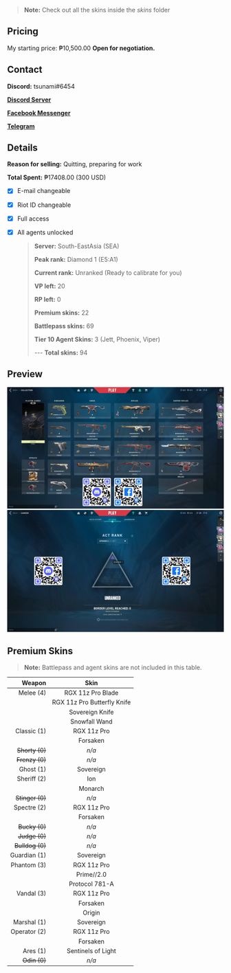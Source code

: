 > **Note:** Check out all the skins inside the *skins* folder

## Pricing
My starting price: ₱10,500.00 **Open for negotiation.**

## Contact

**Discord:** tsunami#6454

**[Discord Server](https://discord.gg/UWRQSweNfy)**

**[Facebook Messenger](https://m.me/100080953788348/)**

**[Telegram](https://t.me/aljmanigbas)**

## Details

**Reason for selling:** Quitting, preparing for work

**Total Spent:** ₱17408.00 (300 USD)

- [x] E-mail changeable
- [x] Riot ID changeable
- [x] Full access
- [x] All agents unlocked

  > **Server:** South-EastAsia (SEA)
  >
  > **Peak rank:** Diamond 1 (E5:A1)
  >
  > **Current rank:** Unranked (Ready to calibrate for you)
  >
  > **VP left:** 20
  >
  > **RP left:** 0
  >
  > **Premium skins:** 22
  >
  > **Battlepass skins:** 69
  >
  > **Tier 10 Agent Skins:** 3 (Jett, Phoenix, Viper)
  >
  > --- **Total skins:** 94

## Preview

![Account inventory](https://github.com/andreimanigbas/valorant-account-sale/raw/main/inventory.png)
![Peak rank](https://github.com/andreimanigbas/valorant-account-sale/raw/main/rank.png)

## Premium Skins

> **Note:** Battlepass and agent skins are not included in this table.

|          Weapon |            Skin             |
| --------------: | :-------------------------: |
|       Melee (4) |      RGX 11z Pro Blade      |
|                 | RGX 11z Pro Butterfly Knife |
|                 |       Sovereign Knife       |
|                 |        Snowfall Wand        |
|     Classic (1) |         RGX 11z Pro         |
|                 |          Forsaken           |
|  ~~Shorty (0)~~ |            _n/a_            |
|  ~~Frenzy (0)~~ |            _n/a_            |
|       Ghost (1) |          Sovereign          |
|     Sheriff (2) |             Ion             |
|                 |           Monarch           |
| ~~Stinger (0)~~ |            _n/a_            |
|     Spectre (2) |         RGX 11z Pro         |
|                 |          Forsaken           |
|   ~~Bucky (0)~~ |            _n/a_            |
|   ~~Judge (0)~~ |            _n/a_            |
| ~~Bulldog (0)~~ |            _n/a_            |
|    Guardian (1) |          Sovereign          |
|     Phantom (3) |         RGX 11z Pro         |
|                 |         Prime//2.0          |
|                 |       Protocol 781-A        |
|      Vandal (3) |         RGX 11z Pro         |
|                 |          Forsaken           |
|                 |           Origin            |
|     Marshal (1) |          Sovereign          |
|    Operator (2) |         RGX 11z Pro         |
|                 |          Forsaken           |
|        Ares (1) |     Sentinels of Light      |
|    ~~Odin (0)~~ |            _n/a_            |

